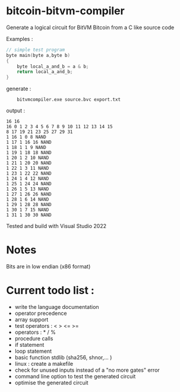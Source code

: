 # bitcoin-bitvm-compiler 

Generate a logical circuit for BitVM Bitcoin from a C like source code


Examples :
```c
// simple test program
byte main(byte a,byte b) 
{
	byte local_a_and_b = a & b;
	return local_a_and_b; 
}
```

generate :
```
    bitvmcompiler.exe source.bvc export.txt
```

output : 
```
16 16
16 0 1 2 3 4 5 6 7 8 9 10 11 12 13 14 15
8 17 19 21 23 25 27 29 31
1 16 1 0 8 NAND
1 17 1 16 16 NAND
1 18 1 1 9 NAND
1 19 1 18 18 NAND
1 20 1 2 10 NAND
1 21 1 20 20 NAND
1 22 1 3 11 NAND
1 23 1 22 22 NAND
1 24 1 4 12 NAND
1 25 1 24 24 NAND
1 26 1 5 13 NAND
1 27 1 26 26 NAND
1 28 1 6 14 NAND
1 29 1 28 28 NAND
1 30 1 7 15 NAND
1 31 1 30 30 NAND

```

Tested and build with Visual Studio 2022

# Notes

Bits are in low endian (x86 format)

# Current todo list :

- write the language documentation
- operator precedence
- array support
- test operators : < > <= >=
- operators : \* / % 
- procedure calls
- if statement
- loop statement
- basic function stdlib (sha256, shnor,... )
- linux : create a makefile
- check for unused inputs instead of a "no more gates" error
- command line option to test the generated circuit
- optimise the generated circuit
